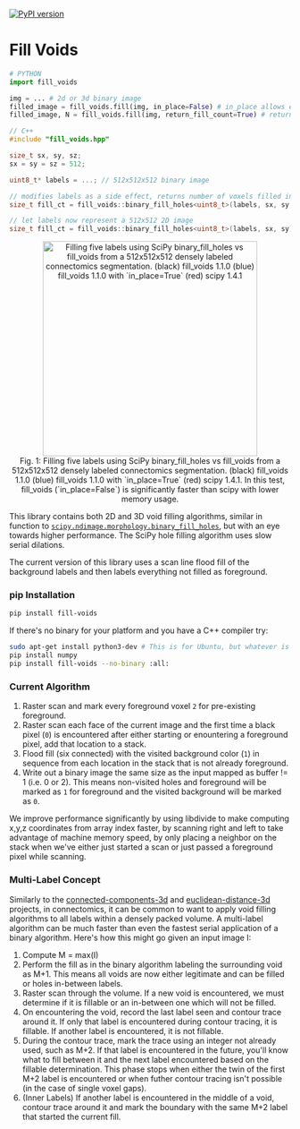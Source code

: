[![PyPI version](https://badge.fury.io/py/fill-voids.svg)](https://badge.fury.io/py/fill-voids)  

# Fill Voids
```python
# PYTHON
import fill_voids

img = ... # 2d or 3d binary image 
filled_image = fill_voids.fill(img, in_place=False) # in_place allows editing of original image
filled_image, N = fill_voids.fill(img, return_fill_count=True) # returns number of voxels filled in
```
```cpp 
// C++ 
#include "fill_voids.hpp"

size_t sx, sy, sz;
sx = sy = sz = 512;

uint8_t* labels = ...; // 512x512x512 binary image

// modifies labels as a side effect, returns number of voxels filled in
size_t fill_ct = fill_voids::binary_fill_holes<uint8_t>(labels, sx, sy, sz); // 3D

// let labels now represent a 512x512 2D image
size_t fill_ct = fill_voids::binary_fill_holes<uint8_t>(labels, sx, sy); // 2D
```
<p style="font-style: italics;" align="center">
<img height=384 src="https://raw.githubusercontent.com/seung-lab/fill_voids/master/comparison.png" alt="Filling five labels using SciPy binary_fill_holes vs fill_voids from a 512x512x512 densely labeled connectomics segmentation. (black) fill_voids 1.1.0 (blue) fill_voids 1.1.0 with `in_place=True` (red) scipy 1.4.1" /><br>
Fig. 1: Filling five labels using SciPy binary_fill_holes vs fill_voids from a 512x512x512 densely labeled connectomics segmentation. (black) fill_voids 1.1.0 (blue) fill_voids 1.1.0 with `in_place=True` (red) scipy 1.4.1. In this test, fill_voids (`in_place=False`) is significantly faster than scipy with lower memory usage. 
</p>

This library contains both 2D and 3D void filling algorithms, similar in function to [`scipy.ndimage.morphology.binary_fill_holes`](https://docs.scipy.org/doc/scipy/reference/generated/scipy.ndimage.binary_fill_holes.html), but with an eye towards higher performance. The SciPy hole filling algorithm uses slow serial dilations. 

The current version of this library uses a scan line flood fill of the background labels and then labels everything not filled as foreground.

### pip Installation 

```bash
pip install fill-voids
```

If there's no binary for your platform and you have a C++ compiler try:

```bash 
sudo apt-get install python3-dev # This is for Ubuntu, but whatever is appropriate for you
pip install numpy
pip install fill-voids --no-binary :all:
```

### Current Algorithm

1. Raster scan and mark every foreground voxel `2` for pre-existing foreground.
2. Raster scan each face of the current image and the first time a black pixel (`0`) is encountered after either starting or enountering a foreground pixel, add that location to a stack.
3. Flood fill (six connected) with the visited background color (`1`) in sequence from each location in the stack that is not already foreground.
4. Write out a binary image the same size as the input mapped as buffer != 1 (i.e. 0 or 2). This means non-visited holes and foreground will be marked as `1` for foreground and the visited background will be marked as `0`.

We improve performance significantly by using libdivide to make computing x,y,z coordinates from array index faster, by scanning right and left to take advantage of machine memory speed, by only placing a neighbor on the stack when we've either just started a scan or just passed a foreground pixel while scanning.

### Multi-Label Concept

Similarly to the [connected-components-3d](https://github.com/seung-lab/connected-components-3d) and [euclidean-distance-3d](https://github.com/seung-lab/euclidean-distance-transform-3d) projects, in connectomics, it can be common to want to apply void filling algorithms to all labels within a densely packed volume. A multi-label algorithm can be much faster than even the fastest serial application of a binary algorithm. Here's how this might go given an input image I:

1. Compute M = max(I)
2. Perform the fill as in the binary algorithm labeling the surrounding void as M+1. This means all voids are now either legitimate and can be filled or holes in-between labels.
3. Raster scan through the volume. If a new void is encountered, we must determine if it is fillable or an in-between one which will not be filled.
4. On encountering the void, record the last label seen and contour trace around it. If only that label is encountered during contour tracing, it is fillable. If another label is encountered, it is not fillable. 
5. During the contour trace, mark the trace using an integer not already used, such as M+2. If that label is encountered in the future, you'll know what to fill between it and the next label encountered based on the fillable determination. This phase stops when either the twin of the first M+2 label is encountered or when futher contour tracing isn't possible (in the case of single voxel gaps).
6. (Inner Labels) If another label is encountered in the middle of a void, contour trace around it and mark the boundary with the same M+2 label that started the current fill.
